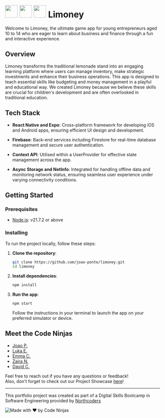 # <img src="https://cdn.jsdelivr.net/gh/devicons/devicon@latest/icons/javascript/javascript-original.svg" height="40" width="40" /> <img src="https://cdn.jsdelivr.net/gh/devicons/devicon@latest/icons/react/react-original.svg" height="40" width="40" /> <img src="https://cdn.jsdelivr.net/gh/devicons/devicon@latest/icons/firebase/firebase-original-wordmark.svg" height="40" width="40" /> Limoney

Welcome to Limoney, the ultimate game app for young entrepreneurs aged 10 to 14 who are eager to learn about business and finance through a fun and interactive experience.

## Overview

Limoney transforms the traditional lemonade stand into an engaging learning platform where users can manage inventory, make strategic investments and enhance their business operations. This app is designed to teach essential skills like budgeting and money management in a playful and educational way. We created Limoney because we believe these skills are crucial for children's development and are often overlooked in traditional education.

## Tech Stack

- **React Native and Expo**: Cross-platform framework for developing iOS and Android apps, ensuring efficient UI design and development.

- **Firebase**: Back-end services including Firestore for real-time database management and secure user authentication.

- **Context API**: Utilised within a UserProvider for effective state management across the app.

- **Async Storage and NetInfo**: Integrated for handling offline data and monitoring network status, ensuring seamless user experience under varying connectivity conditions.

## Getting Started

### Prerequisites

- [Node.js](https://nodejs.org/en/download/package-manager/): v21.7.2 or above

### Installing

To run the project locally, follow these steps:

1. **Clone the repository**:

   ```bash
   git clone https://github.com/joao-ponte/limoney.git
   cd limoney
   ```

2. **Install dependencies**:

   ```bash
   npm install
   ```

3. **Run the app**:

   ```bash
   npm start
   ```

   Follow the instructions in your terminal to launch the app on your preferred simulator or device.

## Meet the Code Ninjas

- [Joao P.](https://www.linkedin.com/in/jponte/)
- [Luka E.](https://www.linkedin.com/in/luka-elizbarashvili-22b58826b/)
- [Emma C.](https://www.linkedin.com/in/emma-jade-cliff/)
- [Zaira N.](https://www.linkedin.com/in/zaira-n/)
- [David C.](https://www.linkedin.com/in/davidchunghc/)

Feel free to reach out if you have any questions or feedback!  
Also, don't forget to check out our Project Showcase [here](<!-- link here -->)!

---

This portfolio project was created as part of a Digital Skills Bootcamp in Software Engineering provided by [Northcoders](https://northcoders.com/)

![Made with ♥ by Code Ninjas](https://img.shields.io/badge/Made%20with%20%E2%9D%A4%20by-Code%20Ninjas-%23ffdc7d?style=flat-square)
